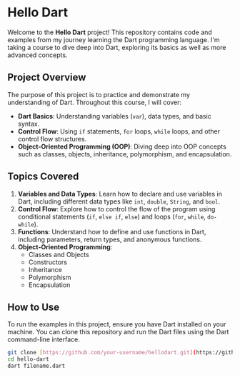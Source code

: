 # Hello Dart

Welcome to the **Hello Dart** project! This repository contains code and examples from my journey learning the Dart programming language. I'm taking a course to dive deep into Dart, exploring its basics as well as more advanced concepts.

## Project Overview

The purpose of this project is to practice and demonstrate my understanding of Dart. Throughout this course, I will cover:

- **Dart Basics**: Understanding variables (`var`), data types, and basic syntax.
- **Control Flow**: Using `if` statements, `for` loops, `while` loops, and other control flow structures.
- **Object-Oriented Programming (OOP)**: Diving deep into OOP concepts such as classes, objects, inheritance, polymorphism, and encapsulation.

## Topics Covered

1. **Variables and Data Types**: Learn how to declare and use variables in Dart, including different data types like `int`, `double`, `String`, and `bool`.
2. **Control Flow**: Explore how to control the flow of the program using conditional statements (`if`, `else if`, `else`) and loops (`for`, `while`, `do-while`).
3. **Functions**: Understand how to define and use functions in Dart, including parameters, return types, and anonymous functions.
4. **Object-Oriented Programming**:
    - Classes and Objects
    - Constructors
    - Inheritance
    - Polymorphism
    - Encapsulation

## How to Use

To run the examples in this project, ensure you have Dart installed on your machine. You can clone this repository and run the Dart files using the Dart command-line interface.

```bash
git clone [https://github.com/your-username/hellodart.git](https://github.com/MohamedElgohary88/HelloDart.git)
cd hello-dart
dart filename.dart
